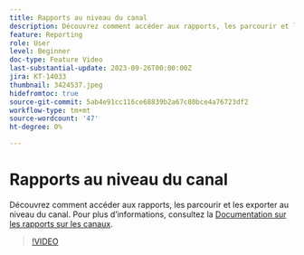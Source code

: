 ```yaml
---
title: Rapports au niveau du canal
description: Découvrez comment accéder aux rapports, les parcourir et les exporter au niveau du canal.
feature: Reporting
role: User
level: Beginner
doc-type: Feature Video
last-substantial-update: 2023-09-26T00:00:00Z
jira: KT-14033
thumbnail: 3424537.jpeg
hidefromtoc: true
source-git-commit: 5ab4e91cc116ce68839b2a67c80bce4a76723df2
workflow-type: tm+mt
source-wordcount: '47'
ht-degree: 0%

---
```



# Rapports au niveau du canal

Découvrez comment accéder aux rapports, les parcourir et les exporter au niveau du canal. Pour plus d’informations, consultez la [Documentation sur les rapports sur les canaux](https://experienceleague.adobe.com/docs/journey-optimizer/using/reporting/channel-report/channel-report.html).

>[!VIDEO](https://video.tv.adobe.com/v/3424537/?learn=on)
